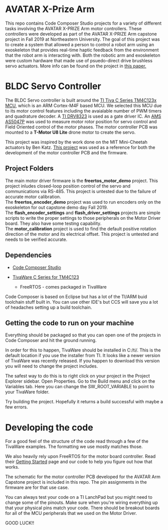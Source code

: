 # AVATAR X-Prize Arm
This repo contains Code Composer Studio projects for a variety of different tasks involving the AVATAR X-PRIZE Arm motor controllers. These controllers were developed as part of the AVATAR X-PRIZE Arm capstone project in Fall 2019 at Northeastern University. The goal of this project was to create a system that allowed a person to control a robot arm using an exoskeleton that provides real-time haptic feedback from the environment that the robot arm is interacting with. Both the robotic arm and exoskeleton were custom hardware that made use of psuedo-direct drive brushless servo actuators. More info can be found on the project in [this paper.](https://www.domyam.com/Final-Report-AVATAR-Arm.pdf)

# BLDC Servo Controller

The BLDC Servo controller is built around the [TI Tiva C Series TM4C123x MCU](https://www.ti.com/lit/ds/symlink/tm4c1231h6pm.pdf), which is an ARM Cortex-M4F based MCU. We selected this MCU due to its motor control features including the avaialable number of PWM timers and quadrature decoder. 
A [TI DRV8323](https://www.ti.com/lit/ds/symlink/drv8323.pdf) is used as a gate driver IC. 
An [AMS AS5047P](https://ams.com/en/as5047p) was used to measure motor rotor position for servo control and Field Oriented control of the motor phases.
The motor controller PCB was mounted to a **T-Motor U8 Lite** drone motor to create the servo.

This project was inspired by the work done on the MIT Mini-Cheetah actuators by Ben Katz. [This project](https://dspace.mit.edu/bitstream/handle/1721.1/118671/1057343368-MIT.pdf) was used as a reference for both the development of the motor controller PCB and the firmware.

## Project Folders

The main motor driver firmware is the **freertos_motor_demo** project. This project inludes closed-loop position control of the servo and communications via RS-485. This project is untested due to the failure of accurate motor calibration.  
The **freertos_encoder_demo** project was used to run encoders only on the exoskeleton for out capstone demo day Fall 2019.  
The **flash_encoder_settings** and **flash_driver_settings** projects are simple scripts to write the proper settings to those peripherals on the Motor Driver board. They also have some testing capability.  
The **motor_calibration** project is used to find the default positive rotation direction of the motor and its electrical offset. This project is untested and needs to be verified accurate.  

## Dependencies

* [Code Composer Studio](http://www.ti.com/tool/CCSTUDIO-TM4X)

* [TivaWare C Series for TM4C123](http://www.ti.com/tool/SW-TM4C)

  * FreeRTOS - comes packaged in TivaWare

Code Composer is based on Eclipse but has a lot of the TI/ARM buid toolchain stuff built in. You can use other IDE's but CCS will save you a lot of headaches setting up a build toolchain. 

## Getting the code to run on your machine

Everything should be packaged so that you can open one of the projects in Code Composer and hit the ground running. 

In order for this to happen, TivaWare should be installed in C:/ti/. This is the default location if you use the installer from TI. It looks like a newer version of TivaWare was recently released. If you happen to download this version you will need to change the project includes. 

The safest way to do this is to right click on your project in the Project Explorer sidebar. 
Open Properties. Go to the Build menu and click on the Variables tab. 
Here you can change the SW_ROOT_VARIABLE to point to your TivaWare folder. 

Try building the project. Hopefully it returns a build successful with maybe a few errors.

# Developing the code

For a good feel of the structure of the code read through a few of the TivaWare examples. The formatting we use mostly matches those.

We also heavily rely upon FreeRTOS for the motor board controller. Read their [Getting Started](https://www.freertos.org/FreeRTOS-quick-start-guide.html#page_top) page and our code to help you figure out how that works.

The schematic for the motor controller PCB developed for the AVATAR Arm Capstone project is included in this repo. The pin assignments in the firmware are for that use case.

You can always test your code on a TI LanchPad but you might need to change some of the pinouts. Make sure when you're wiring everything up that your physical pins match your code. There should be breakout boards for all of the MCU peripherals that we used on the Motor Driver. 

GOOD LUCK!!

